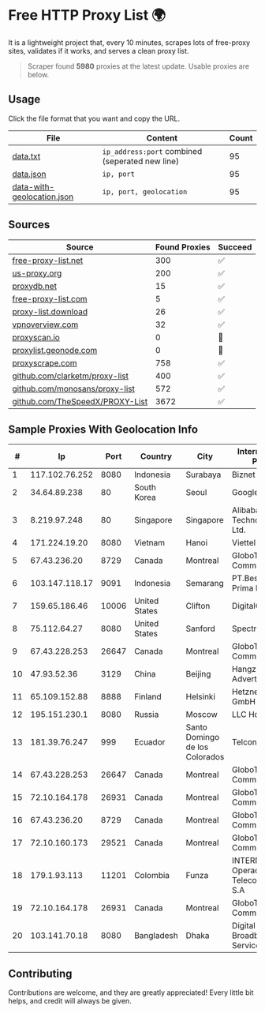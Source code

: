 
# Free HTTP Proxy List 🌍

It is a lightweight project that, every 10 minutes, scrapes lots of free-proxy sites, validates if it works, and serves a clean proxy list.


> Scraper found **5980** proxies at the latest update. Usable proxies are below.

## Usage

Click the file format that you want and copy the URL.


|File|Content|Count|
|----|-------|-----|
|[data.txt](https://raw.githubusercontent.com/themiralay/Proxy-List-World/master/data.txt)|`ip_address:port` combined (seperated new line)|95|
|[data.json](https://raw.githubusercontent.com/themiralay/Proxy-List-World/master/data.json)|`ip, port`|95|
|[data-with-geolocation.json](https://raw.githubusercontent.com/themiralay/Proxy-List-World/master/data-with-geolocation.json)|`ip, port, geolocation`|95|

## Sources

|Source|Found Proxies|Succeed|
|------|-------------|-------|
|[free-proxy-list.net](https://free-proxy-list.net)|300|✅|
|[us-proxy.org](https://www.us-proxy.org)|200|✅|
|[proxydb.net](http://proxydb.net)|15|✅|
|[free-proxy-list.com](https://free-proxy-list.com/?page=&port=&type%5B%5D=http&type%5B%5D=https&up_time=0&search=Search)|5|✅|
|[proxy-list.download](https://www.proxy-list.download/HTTP)|26|✅|
|[vpnoverview.com](https://vpnoverview.com/privacy/anonymous-browsing/free-proxy-servers)|32|✅|
|[proxyscan.io](https://www.proxyscan.io)|0|🚫|
|[proxylist.geonode.com](https://proxylist.geonode.com/api/proxy-list?limit=300&page=1&sort_by=lastChecked&sort_type=desc&protocols=http,https)|0|🚫|
|[proxyscrape.com](https://api.proxyscrape.com/v2/?request=displayproxies&protocol=http&timeout=10000&country=all&ssl=all&anonymity=all)|758|✅|
|[github.com/clarketm/proxy-list](https://raw.githubusercontent.com/clarketm/proxy-list/master/proxy-list-raw.txt)|400|✅|
|[github.com/monosans/proxy-list](https://raw.githubusercontent.com/monosans/proxy-list/main/proxies/http.txt)|572|✅|
|[github.com/TheSpeedX/PROXY-List](https://raw.githubusercontent.com/TheSpeedX/PROXY-List/master/http.txt)|3672|✅|


## Sample Proxies With Geolocation Info

|#|Ip|Port|Country|City|Internet Service Provider|
|-|--|----|-------|----|-------------------------|
|1|117.102.76.252|8080|Indonesia|Surabaya|Biznet Networks|
|2|34.64.89.238|80|South Korea|Seoul|Google LLC|
|3|8.219.97.248|80|Singapore|Singapore|Alibaba (US) Technology Co., Ltd.|
|4|171.224.19.20|8080|Vietnam|Hanoi|Viettel Corporation|
|5|67.43.236.20|8729|Canada|Montreal|GloboTech Communications|
|6|103.147.118.17|9091|Indonesia|Semarang|PT.Bestcamp Prima Data|
|7|159.65.186.46|10006|United States|Clifton|DigitalOcean, LLC|
|8|75.112.64.27|8080|United States|Sanford|Spectrum|
|9|67.43.228.253|26647|Canada|Montreal|GloboTech Communications|
|10|47.93.52.36|3129|China|Beijing|Hangzhou Alibaba Advertising Co|
|11|65.109.152.88|8888|Finland|Helsinki|Hetzner Online GmbH|
|12|195.151.230.1|8080|Russia|Moscow|LLC Home Me MC|
|13|181.39.76.247|999|Ecuador|Santo Domingo de los Colorados|Telconet S.A|
|14|67.43.228.253|26647|Canada|Montreal|GloboTech Communications|
|15|72.10.164.178|26931|Canada|Montreal|GloboTech Communications|
|16|67.43.236.20|8729|Canada|Montreal|GloboTech Communications|
|17|72.10.160.173|29521|Canada|Montreal|GloboTech Communications|
|18|179.1.93.113|11201|Colombia|Funza|INTERNEXA Brasil Operadora de TelecomunicaÔÔes S.A|
|19|72.10.164.178|26931|Canada|Montreal|GloboTech Communications|
|20|103.141.70.18|8080|Bangladesh|Dhaka|Digital One Broadband Internet Service|



## Contributing

Contributions are welcome, and they are greatly appreciated! Every
little bit helps, and credit will always be given.

